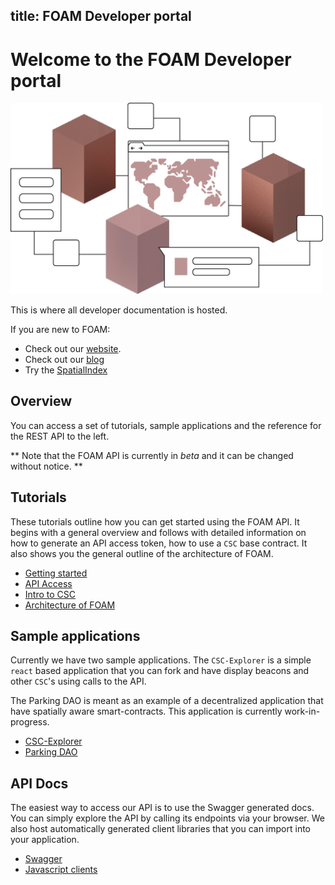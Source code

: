 title: FOAM Developer portal
---

# Welcome to the FOAM Developer portal

<img src="images/devportal.png" width="500">

This is where all developer documentation is hosted.

If you are new to FOAM:

+ Check out our [website](https://foam.space).
+ Check out our [blog](https://blog.foam.space)
+ Try the [SpatialIndex](https://beta.foam.space)

## Overview

You can access a set of tutorials, sample applications and the reference for the REST API to the left.

** Note that the FOAM API is currently in _beta_ and it can be changed without notice. **

## Tutorials

These tutorials outline how you can get started using the FOAM API. It begins with a general overview and follows with detailed information on how to generate an API access token, how to use a `CSC` base contract. It also shows you the general outline of the architecture of FOAM.

+ [Getting started](tutorials/getting_started.html)
+ [API Access](tutorials/intro_to_api.html)
+ [Intro to CSC](tutorials/intro_to_csc.html)
+ [Architecture of FOAM](tutorials/architecture.html)

## Sample applications

Currently we have two sample applications. The `CSC-Explorer` is a simple `react` based application that you can fork and have display beacons and other `CSC`'s using calls to the API.

The Parking DAO is meant as an example of a decentralized application that have spatially aware smart-contracts. This application is currently work-in-progress.

+ [CSC-Explorer](sampleApplications/csc-explorer.html)
+ [Parking DAO](sampleApplications/chanterelle.html)

## API Docs

The easiest way to access our API is to use the Swagger generated docs. You can simply explore the API by calling its endpoints via your browser. We also host automatically generated client libraries that you can import into your application.
+ [Swagger](swagger/ui.html)
+ [Javascript clients](swagger/intro.html)

